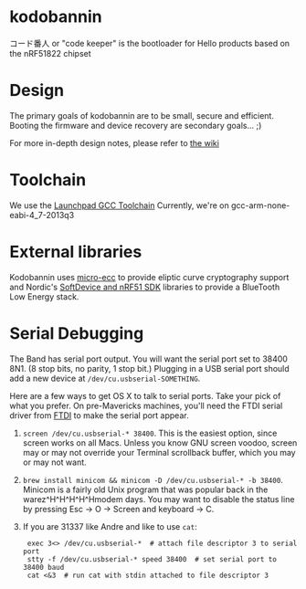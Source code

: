 kodobannin
==========

コード番人 or "code keeper" is the bootloader for Hello products based on the nRF51822 chipset

Design
======

The primary goals of kodobannin are to be small, secure and efficient. Booting the firmware and device recovery are secondary goals... ;)

For more in-depth design notes, please refer to [the wiki](http://wiki.sayhello.com/software/firmware/bootloader)

Toolchain
=========

We use the [Launchpad GCC Toolchain](https://launchpad.net/gcc-arm-embedded) Currently, we're on gcc-arm-none-eabi-4_7-2013q3

External libraries
==================

Kodobannin uses [micro-ecc](https://github.com/kmackay/micro-ecc) to provide eliptic curve cryptography support and Nordic's [SoftDevice and nRF51 SDK](https://www.nordicsemi.com/eng/Products/Bluetooth-R-low-energy/nRF51822-Development-Kit) libraries to provide a BlueTooth Low Energy stack.

Serial Debugging
================

The Band has serial port output. You will want the serial port set to 38400 8N1. (8 stop bits, no parity, 1 stop bit.) Plugging in a USB serial port should add a new device at `/dev/cu.usbserial-SOMETHING`.

Here are a few ways to get OS X to talk to serial ports. Take your pick of what you prefer. On pre-Mavericks machines, you'll need the FTDI serial driver from [FTDI](http://www.ftdichip.com/Drivers/VCP.htm) to make the serial port appear.

1. `screen /dev/cu.usbserial-* 38400`. This is the easiest option, since screen works on all Macs. Unless you know GNU screen voodoo, screen may or may not override your Terminal scrollback buffer, which you may or may not want.

2. `brew install minicom && minicom -D /dev/cu.usbserial-* -b 38400`. Minicom is a fairly old Unix program that was popular back in the warez^H^H^H^H^Hmodem days. You may want to disable the status line by pressing Esc -> O -> Screen and keyboard -> C.

3. If you are 31337 like Andre and like to use `cat`:

        exec 3<> /dev/cu.usbserial-*  # attach file descriptor 3 to serial port
        stty -f /dev/cu.usbserial-* speed 38400  # set serial port to 38400 baud
        cat <&3  # run cat with stdin attached to file descriptor 3
